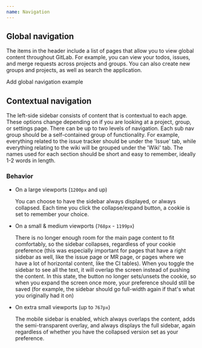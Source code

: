 ```yaml
---
name: Navigation
---
```


## Global navigation

The items in the header include a list of pages that allow you to view global content throughout GitLab. For example, you can view your todos, issues, and merge requests across projects and groups. You can also create new groups and projects, as well as search the application.

Add global navigation example

## Contextual navigation

The left-side sidebar consists of content that is contextual to each apge. These options change depending on if you are looking at a project, group, or settings page. There can be up to two levels of navigation. Each sub nav group should be a self-contained group of functionality. For example, everything related to the issue tracker should be under the 'Issue' tab, while everything relating to the wiki will be grouped under the 'Wiki' tab. The names used for each section should be short and easy to remember, ideally 1-2 words in length.

### Behavior 

- On a large viewports (`1200px` and up)

    You can choose to have the sidebar always displayed, or always collapsed. Each time you click the collapse/expand button, a cookie is set to remember your choice.

- On a small & medium viewports (`768px` - `1199px`)

    There is no longer enough room for the main page content to fit comfortably, so the sidebar collapses, regardless of your cookie preference (this was especially important for pages that have a right sidebar as well, like the issue page or MR page, or pages where we have a lot of horizontal content, like the CI tables). When you toggle the sidebar to see all the text, it will overlap the screen instead of pushing the content. In this state, the button no longer sets/unsets the cookie, so when you expand the screen once more, your preference should still be saved (for example, the sidebar should go full-width again if that's what you originally had it on)

- On extra small viewports (up to `767px`)

    The mobile sidebar is enabled, which always overlaps the content, adds the semi-transparent overlay, and always displays the full sidebar, again regardless of whether you have the collapsed version set as your preference.